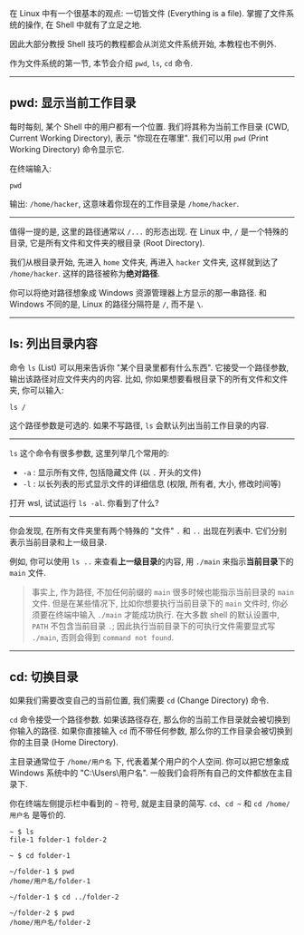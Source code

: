 在 Linux 中有一个很基本的观点: 一切皆文件 (Everything is a file). 掌握了文件系统的操作, 在 Shell 中就有了立足之地.

因此大部分教授 Shell 技巧的教程都会从浏览文件系统开始, 本教程也不例外.

作为文件系统的第一节, 本节会介绍 `pwd`, `ls`, `cd` 命令.

---

## pwd: 显示当前工作目录

每时每刻, 某个 Shell 中的用户都有一个位置. 我们将其称为当前工作目录 (CWD, Current Working Directory), 表示 "你现在在哪里". 我们可以用 `pwd` (Print Working Directory) 命令显示它.

在终端输入:

```
pwd
```

输出: `/home/hacker`, 这意味着你现在的工作目录是 `/home/hacker`.

---

值得一提的是, 这里的路径通常以 `/...` 的形态出现. 在 Linux 中, `/` 是一个特殊的目录, 它是所有文件和文件夹的根目录 (Root Directory).

我们从根目录开始, 先进入 `home` 文件夹, 再进入 `hacker` 文件夹, 这样就到达了 `/home/hacker`. 这样的路径被称为**绝对路径**.

你可以将绝对路径想象成 Windows 资源管理器上方显示的那一串路径. 和 Windows 不同的是, Linux 的路径分隔符是 `/`, 而不是 `\`.

---

## ls: 列出目录内容

命令 `ls` (List) 可以用来告诉你 "某个目录里都有什么东西". 它接受一个路径参数, 输出该路径对应文件夹内的内容. 比如, 你如果想要看根目录下的所有文件和文件夹, 你可以输入:

```
ls /
```

这个路径参数是可选的. 如果不写路径, `ls` 会默认列出当前工作目录的内容.

---

`ls` 这个命令有很多参数, 这里列举几个常用的:

- `-a` : 显示所有文件, 包括隐藏文件 (以 `.` 开头的文件)
- `-l` : 以长列表的形式显示文件的详细信息 (权限, 所有者, 大小, 修改时间等)

打开 wsl, 试试运行 `ls -al`. 你看到了什么?

---

你会发现, 在所有文件夹里有两个特殊的 "文件" `.` 和 `..` 出现在列表中. 它们分别表示当前目录和上一级目录.

例如, 你可以使用 `ls ..` 来查看**上一级目录**的内容, 用 `./main` 来指示**当前目录**下的 `main` 文件.

> 事实上, 作为路径, 不加任何前缀的 `main` 很多时候也能指示当前目录的 `main` 文件. 但是在某些情况下, 比如你想要执行当前目录下的 `main` 文件时, 你必须要在终端中输入 `./main` 才能成功执行. 在大多数 shell 的默认设置中, `PATH` 不包含当前目录 `.`; 因此执行当前目录下的可执行文件需要显式写 `./main`, 否则会得到 `command not found`. 

---

## cd: 切换目录

如果我们需要改变自己的当前位置, 我们需要 `cd` (Change Directory) 命令.

`cd` 命令接受一个路径参数. 如果该路径存在, 那么你的当前工作目录就会被切换到你输入的路径. 如果你直接输入 `cd` 而不带任何参数, 那么你的工作目录会被切换到你的主目录 (Home Directory).

主目录通常位于 `/home/用户名` 下, 代表着某个用户的个人空间. 你可以把它想象成 Windows 系统中的 "C:\Users\用户名". 一般我们会将所有自己的文件都放在主目录下.

你在终端左侧提示栏中看到的 `~` 符号, 就是主目录的简写. `cd`、`cd ~` 和 `cd /home/用户名` 是等价的.

```
~ $ ls
file-1 folder-1 folder-2

~ $ cd folder-1

~/folder-1 $ pwd
/home/用户名/folder-1

~/folder-1 $ cd ../folder-2

~/folder-2 $ pwd
/home/用户名/folder-2
```